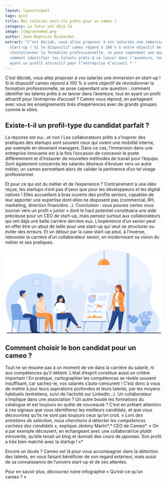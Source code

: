 ```yaml
---
layout: layouts/post
tags: post
title: Mes salariés sont-ils prêts pour un cameo ?
category: Le futur est déjà là
image: /img/unnamed.png
author: Jean-Baptiste Richardet
extract: "C’est décidé, vous allez proposer à vos salariés une immersion en
  start-up ! Si le dispositif cameo répond à 100 % à votre objectif de
  révolutionner la formation professionnelle, se pose cependant une question :
  comment identifier les talents prêts à se lancer dans l’aventure, tout en
  ayant un profil attractif pour l’entreprise d’accueil ? "
---
```

C’est décidé, vous allez proposer à vos salariés une immersion en start-up ! Si le dispositif cameo répond à 100 % à votre objectif de révolutionner la formation professionnelle, se pose cependant une question : comment identifier les talents prêts à se lancer dans l’aventure, tout en ayant un profil attractif pour l’entreprise d’accueil ? Cameo vous répond, en partageant avec vous les enseignements tirés d’expériences avec de grands groupes comme le vôtre.

## Existe-t-il un profil-type du candidat parfait ?

La réponse est oui…et non ! Les collaborateurs prêts à s’inspirer des pratiques des startups sont souvent ceux qui vivent une mobilité interne, par exemple en devenant managers. Dans ce cas, l’immersion dans une entreprise innovante est à la fois l’occasion de concevoir le poste différemment et d’instaurer de nouvelles méthodes de travail pour l’équipe. Sont également concernés les salariés désireux d’évoluer vers un autre métier, un cameo permettant alors de valider la pertinence d’un tel virage professionnel.

Et pour ce qui est du métier et de l’expérience ? Contrairement à une idée reçue, les startups n’ont pas d’yeux que pour les développeurs et les digital natives ! Elles accueillent à bras ouverts des profils seniors, capables de leur apporter une expertise dont elles ne disposent pas (commercial, RH, marketing, direction financière…). Conclusion : vous pouvez certes vous tourner vers un profil « junior » dont le haut potentiel constituera une aide précieuse pour un CEO de start-up, mais pensez surtout aux collaborateurs qui ont déjà une belle carrière derrière eux. L’expérience d’un senior peut en effet être un atout de taille pour une start-up qui veut se structurer ou éviter des erreurs. Et un détour par la case start-up peut, à l’inverse, rebooster la carrière d’un collaborateur senior, en modernisant sa vision du métier et ses pratiques.

![Détecter les talents](/img/talents.png "Source : [Faire des immersions professionnels](https://upya.fr/notre-methodologie-de-reconversion-professionnelle/etape-2-definir-et-valider-son-projet/etape-2-3-faire-une-immersion/)")

## Comment choisir le bon candidat pour un cameo ?

Tout ne se résume pas à un moment de vie dans la carrière du salarié, ni aux compétences qu’il détient. L’état d’esprit constitue aussi un critère important ! En pratique, cartographier les compétences se révèle souvent insuffisant, car sachez-le, vos salariés s’auto-censurent ! C’est donc à vous de mettre à jour leurs aspirations profondes et leurs talents, par les moyens habituels (entretiens, suivi de l’activité sur LinkedIn…). Un collaborateur s’implique dans une association ? Un autre boude les formations du catalogue et est toujours en quête de nouveauté ? C’est en prêtant attention à ces signaux que vous identifierez les meilleurs candidats, et que vous découvrirez qu’ils ne sont pas toujours ceux qu’on croit. « *Lors des entretiens de sélection, nous cherchons à détecter les compétences cachées des candidats »,* explique Jérémy Marlin*,* CEO de Cameo*. « On a par exemple découvert, en échangeant avec une collaboratrice plutôt introvertie, qu’elle tenait un blog et donnait des cours de japonais. Son profil a très bien matché avec la startup ! »*

Encore un doute ? Cameo est là pour vous accompagner dans la détection des talents, en vous faisant bénéficier de son regard extérieur, mais aussi de sa connaissance de l’univers start-up et de ses attentes.

Pour en savoir plus, découvrez notre infographie « Qu’est-ce qu’un cameo ? »